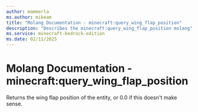 ```yaml
---
author: mammerla
ms.author: mikeam
title: "Molang Documentation - minecraft:query_wing_flap_position"
description: "Describes the minecraft:query_wing_flap_position molang"
ms.service: minecraft-bedrock-edition
ms.date: 02/11/2025 
---
```


# Molang Documentation - minecraft:query_wing_flap_position

Returns the wing flap position of the entity, or 0.0 if this doesn't make sense.
